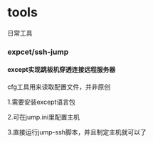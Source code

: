 # tools
日常工具

### expcet/ssh-jump

#### except实现跳板机穿透连接远程服务器

cfg工具用来读取配置文件，并非原创

1.需要安装except语言包

2.可在jump.ini里配置主机

3.直接运行jump-ssh脚本，并且制定主机就可以了

